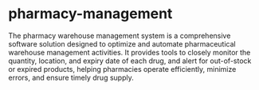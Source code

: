 # pharmacy-management
 The pharmacy warehouse management system is a comprehensive software solution designed to optimize and automate pharmaceutical warehouse management activities. It provides tools to closely monitor the quantity, location, and expiry date of each drug, and alert for out-of-stock or expired products, helping pharmacies operate efficiently, minimize errors, and ensure timely drug supply.
